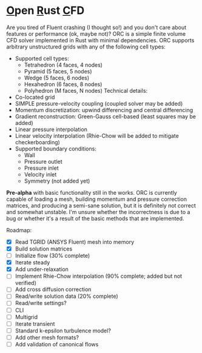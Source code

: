 # <ins>O</ins>pen <ins>R</ins>ust <ins>C</ins>FD

Are you tired of Fluent crashing (I thought so!) and you don't care about
features or performance (ok, maybe not)? ORC is a simple finite volume CFD
solver implemented in Rust with minimal dependencies. ORC supports arbitrary
unstructured grids with any of the following cell types:
- Supported cell types:
  - Tetrahedron (4 faces, 4 nodes)
  - Pyramid (5 faces, 5 nodes)
  - Wedge (5 faces, 6 nodes)
  - Hexahedron (6 faces, 8 nodes)
  - Polyhedron (M faces, N nodes)
Technical details:
- Co-located grid
- SIMPLE pressure-velocity coupling (coupled solver may be added)
- Momentum discretization: upwind differencing and central differencing
- Gradient reconstruction: Green-Gauss cell-based (least squares may be added)
- Linear pressure interpolation
- Linear velocity interpolation (Rhie-Chow will be added to mitigate checkerboarding)
- Supported boundary conditions:
  - Wall
  - Pressure outlet
  - Pressure inlet
  - Velocity inlet
  - Symmetry (not added yet)

**Pre-alpha** with basic functionality still in the works. ORC is currently
capable of loading a mesh, building momentum and pressure correction matrices,
and producing a semi-sane solution, but it is definitely not correct and
somewhat unstable. I'm unsure whether the incorrectness is due to a bug or
whether it's a result of the basic methods that are implemented.

Roadmap:
- [X] Read TGRID (ANSYS Fluent) mesh into memory
- [X] Build solution matrices
- [ ] Initialize flow (30% complete)
- [X] Iterate steady
- [X] Add under-relaxation
- [ ] Implement Rhie-Chow interpolation (90% complete; added but not verified)
- [ ] Add cross diffusion correction
- [ ] Read/write solution data (20% complete)
- [ ] Read/write settings?
- [ ] CLI
- [ ] Multigrid
- [ ] Iterate transient
- [ ] Standard k-epsilon turbulence model?
- [ ] Add other mesh formats?
- [ ] Add validation of canonical flows
